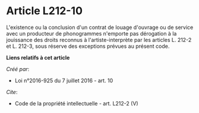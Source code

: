 # Article L212-10

L'existence ou la conclusion d'un contrat de louage d'ouvrage ou de service avec un producteur de phonogrammes n'emporte pas
dérogation à la jouissance des droits reconnus à l'artiste-interprète par les articles L. 212-2 et L. 212-3, sous réserve des
exceptions prévues au présent code.

**Liens relatifs à cet article**

_Créé par_:

  - Loi n°2016-925 du 7 juillet 2016 - art. 10

_Cite_:

  - Code de la propriété intellectuelle - art. L212-2 (V)
